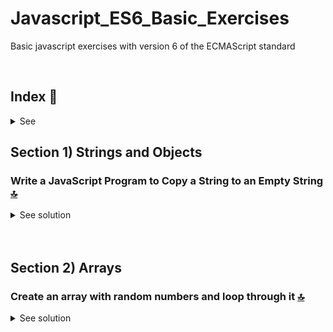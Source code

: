 # Javascript_ES6_Basic_Exercises
Basic javascript exercises with version 6 of the ECMAScript standard

 <br>

<!------Start Index----->

## Index 📜

<details>
 <summary> See </summary>
 <br>
  
 ### Section 1) Strings and Objects
* [Write a JavaScript Program to Copy a String to an Empty String.](#write-a-javascript-program-to-copy-a-string-to-an-empty-string-)


### Section 2) Arrays
* [Create an array with random numbers and loop through it.](#write-a-javascript-program-to-copy-a-string-to-an-empty-string-)
 
 
<br>

</details>

<!------Stop Index----->



## Section 1) Strings and Objects

### Write a JavaScript Program to Copy a String to an Empty String [🔝](#index-)

<details>
  <summary>See solution</summary>
 <br>

#### Solution
 ```js
let emptyString = "";
let stringWithContent = "7623762736762367";
emptyString = emptyString + stringWithContent;

console.log(emptyString);
 ```

#### Console
 ```js
7623762736762367
 ```

<br>

</details>

<br>

<br>


## Section 2) Arrays

### Create an array with random numbers and loop through it [🔝](#index-)

<details>
  <summary>See solution</summary>
 <br>

#### Solution
 ```js
let emptyString = "";
let stringWithContent = "7623762736762367";
emptyString = emptyString + stringWithContent;

console.log(emptyString);
 ```

#### Console
 ```js
7623762736762367
 ```

<br>

</details>
